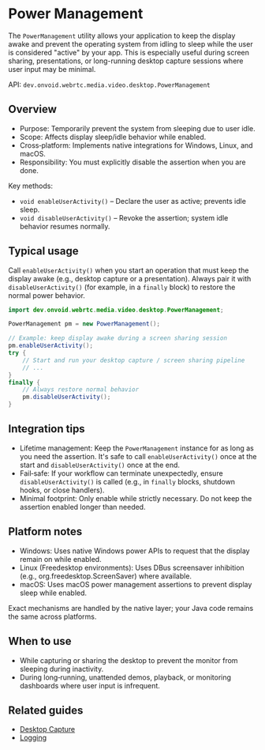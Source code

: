 # Power Management

The `PowerManagement` utility allows your application to keep the display awake and prevent the operating system from idling to sleep while the user is considered "active" by your app. This is especially useful during screen sharing, presentations, or long-running desktop capture sessions where user input may be minimal.

API: `dev.onvoid.webrtc.media.video.desktop.PowerManagement`

## Overview

- Purpose: Temporarily prevent the system from sleeping due to user idle.
- Scope: Affects display sleep/idle behavior while enabled.
- Cross‑platform: Implements native integrations for Windows, Linux, and macOS.
- Responsibility: You must explicitly disable the assertion when you are done.

Key methods:
- `void enableUserActivity()` – Declare the user as active; prevents idle sleep.
- `void disableUserActivity()` – Revoke the assertion; system idle behavior resumes normally.

## Typical usage

Call `enableUserActivity()` when you start an operation that must keep the display awake (e.g., desktop capture or a presentation). Always pair it with `disableUserActivity()` (for example, in a `finally` block) to restore the normal power behavior.

```java
import dev.onvoid.webrtc.media.video.desktop.PowerManagement;

PowerManagement pm = new PowerManagement();

// Example: keep display awake during a screen sharing session
pm.enableUserActivity();
try {
    // Start and run your desktop capture / screen sharing pipeline
    // ...
}
finally {
    // Always restore normal behavior
    pm.disableUserActivity();
}
```

## Integration tips

- Lifetime management: Keep the `PowerManagement` instance for as long as you need the assertion. It's safe to call `enableUserActivity()` once at the start and `disableUserActivity()` once at the end.
- Fail‑safe: If your workflow can terminate unexpectedly, ensure `disableUserActivity()` is called (e.g., in `finally` blocks, shutdown hooks, or close handlers).
- Minimal footprint: Only enable while strictly necessary. Do not keep the assertion enabled longer than needed.

## Platform notes

- Windows: Uses native Windows power APIs to request that the display remain on while enabled.
- Linux (Freedesktop environments): Uses DBus screensaver inhibition (e.g., org.freedesktop.ScreenSaver) where available.
- macOS: Uses macOS power management assertions to prevent display sleep while enabled.

Exact mechanisms are handled by the native layer; your Java code remains the same across platforms.

## When to use

- While capturing or sharing the desktop to prevent the monitor from sleeping during inactivity.
- During long‑running, unattended demos, playback, or monitoring dashboards where user input is infrequent.

## Related guides

- [Desktop Capture](guide/video/desktop_capture.md)
- [Logging](guide/monitoring/logging.md)
